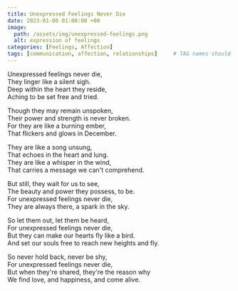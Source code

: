 ```yaml
---
title: Unexpressed Feelings Never Die
date: 2023-01-06 01:00:00 +00
image:
  path: /assets/img/unexpressed-feelings.png
  alt: expression of feelings
categories: [Feelings, Affection]
tags: [communication, affection, relationships]     # TAG names should always be lowercase
---
```


Unexpressed feelings never die,  
They linger like a silent sigh.  
Deep within the heart they reside,  
Aching to be set free and tried.

Though they may remain unspoken,  
Their power and strength is never broken.  
For they are like a burning ember,  
That flickers and glows in December.  

They are like a song unsung,  
That echoes in the heart and lung.  
They are like a whisper in the wind,  
That carries a message we can't comprehend.

But still, they wait for us to see,  
The beauty and power they possess, to be.  
For unexpressed feelings never die,  
They are always there, a spark in the sky.

So let them out, let them be heard,  
For unexpressed feelings never die,  
But they can make our hearts fly like a bird.  
And set our souls free to reach new heights and fly.  

So never hold back, never be shy,  
For unexpressed feelings never die,  
But when they're shared, they're the reason why  
We find love, and happiness, and come alive.
